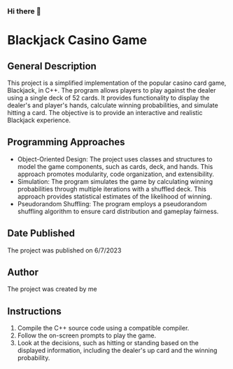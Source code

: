 ### Hi there 👋

# Blackjack Casino Game

## General Description
This project is a simplified implementation of the popular casino card game, Blackjack, in C++. The program allows players to play against the dealer using a single deck of 52 cards. It provides functionality to display the dealer's and player's hands, calculate winning probabilities, and simulate hitting a card. The objective is to provide an interactive and realistic Blackjack experience.

## Programming Approaches
- Object-Oriented Design: The project uses classes and structures to model the game components, such as cards, deck, and hands. This approach promotes modularity, code organization, and extensibility.
- Simulation: The program simulates the game by calculating winning probabilities through multiple iterations with a shuffled deck. This approach provides statistical estimates of the likelihood of winning.
- Pseudorandom Shuffling: The program employs a pseudorandom shuffling algorithm to ensure card distribution and gameplay fairness.

## Date Published
The project was published on 6/7/2023

## Author
The project was created by me

## Instructions
1. Compile the C++ source code using a compatible compiler.
2. Follow the on-screen prompts to play the game.
3. Look at the decisions, such as hitting or standing based on the displayed information, including the dealer's up card and the winning probability.


